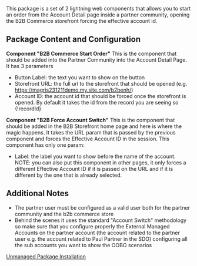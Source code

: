 This package is a set of 2 lightning web components that allows you to start an order from the Account Detail page inside a partner community, opening the B2B Commerce storefront forcing the effective account id.

## Package Content and Configuration
**Component "B2B Commerce Start Order"**
This is the component that should be added into the Partner Community into the Account Detail Page. It has 3 parameters
* Button Label: the text you want to show on the button
* Storefront URL: the full url to the storefront that should be opened (e.g. https://magris231211demo.my.site.com/b2benh/)
* Account ID: the account id that should be forced once the storefront is opened. By default it takes the id from the record you are seeing so {!recordId}

**Component "B2B Force Account Switch"**
This is the component that should be added in the B2B Storefront home page and here is where the magic happens. It takes the URL param that is passed by the previous component and forces the Effective Account ID in the session.
This component has only one param:
* Label: the label you want to show before the name of the account.
NOTE: you can also put this component in other pages, it only forces a different Effective Account ID if it is passed on the URL and if it is different by the one that is already selected.

## Additional Notes
* The partner user must be configured as a valid user both for the partner community and the b2b commerce store
* Behind the scenes it uses the standard "Account Switch" methodology so make sure that you configure properly the External Managed Accounts on the partner account (the account related to the partner user e.g. the account related to Paul Partner in the SDO) configuring all the sub accounts you want to show the OOBO scenarios

[Unmanaged Package Installation](https://login.salesforce.com/packaging/installPackage.apexp?p0=04t07000000xcaV)
